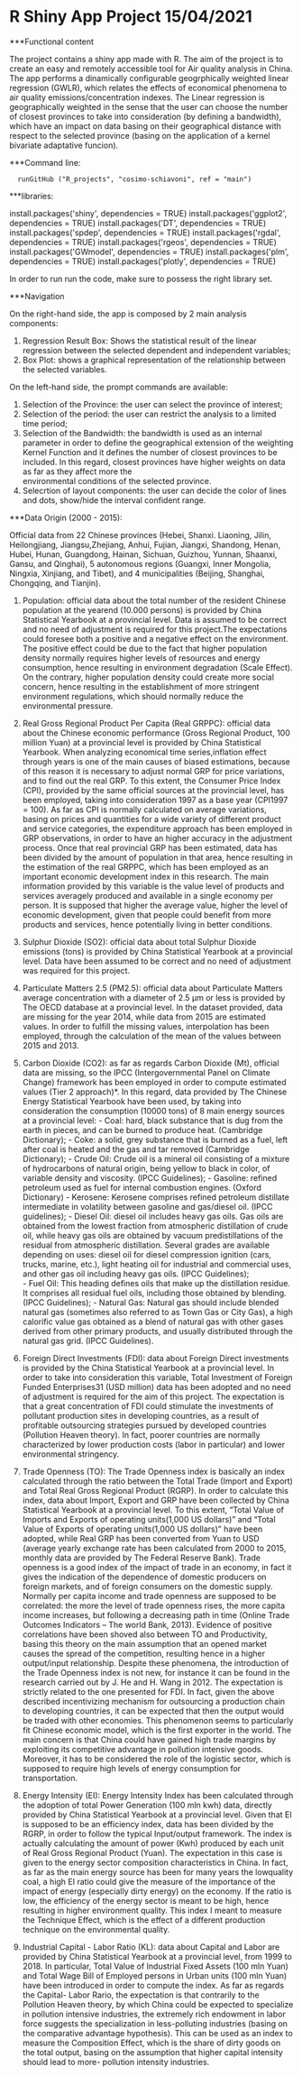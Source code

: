 # R Shiny App Project 15/04/2021

***Functional content

The  project contains a shiny app made with R.
The aim of the project is to create an easy and remotely accessible tool for Air quality analysis in China.
The app performs a dinamically configurable geogrphically weighted linear regression (GWLR), which relates the effects of economical phenomena to air quality emissions/concentration
indexes.
The Linear regression is geographically weighted in the sense that the user can choose the number of closest provinces to take into consideration (by defining a bandwidth),
which have an impact on data basing on their geographical distance with respect to the selected province (basing on the application of a kernel bivariate adaptative funcion).

***Command line:

      runGitHub ("R_projects", "cosimo-schiavoni", ref = "main")

***libraries:

install.packages('shiny', dependencies = TRUE)
install.packages('ggplot2', dependencies = TRUE)
install.packages('DT', dependencies = TRUE)
install.packages('spdep', dependencies = TRUE)
install.packages('rgdal', dependencies = TRUE)
install.packages('rgeos', dependencies = TRUE)
install.packages('GWmodel', dependencies = TRUE)
install.packages('plm', dependencies = TRUE)
install.packages('plotly', dependencies = TRUE)

In order to run run the code, make sure to possess the right library set.

***Navigation

On the right-hand side, the app is composed by 2 main analysis components:
1. Regression Result Box: Shows the statistical result of the linear regression between the selected dependent and independent variables;
2. Box Plot: shows a graphical representation of the relationship between the selected variables.

On the left-hand side, the prompt commands are available:
1. Selection of the Province: the user can select the province of interest;
2. Selection of the period: the user can restrict the analysis to a limited time period;
3. Selection of the Bandwidth: the bandwidth is used as an internal parameter in order to define the geographical extension of the weighting Kernel Function and it defines the                                  number of closest provinces to be included. In this regard, closest provinces have higher weights on data as far as they affect more the           
                               environmental conditions of the selected province.
4. Selecrtion of layout components: the user can decide the color of lines and dots, show/hide the interval confident range.

***Data Origin (2000 - 2015):

Official data from 22 Chinese provinces (Hebei, Shanxi. Liaoning, Jilin, Heilongjiang, Jiangsu,Zhejiang, Anhui, Fujian, Jiangxi, Shandong, Henan, Hubei, Hunan, Guangdong,
Hainan, Sichuan, Guizhou, Yunnan, Shaanxi, Gansu, and Qinghai), 5 autonomous regions (Guangxi, Inner Mongolia, Ningxia, Xinjiang, and Tibet), and 4 municipalities 
(Beijing, Shanghai, Chongqing, and Tianjin).

1. Population: 
    official data about the total number of the resident Chinese population at the yearend (10.000 persons) is provided by China Statistical Yearbook at a provincial level.
    Data is assumed to be correct and no need of adjustment is required for this project.The expectations could foresee both a positive and a negative effect on the environment. 
    The positive effect could be due to the fact that higher population density normally requires higher levels of resources and energy consumption, hence resulting in 
    environment degradation (Scale Effect). On the contrary, higher population density could create more social concern, hence resulting in the establishment of more stringent
    environment regulations, which should normally reduce the environmental pressure.

2. Real Gross Regional Product Per Capita (Real GRPPC): 
      official data about the Chinese economic performance (Gross Regional Product, 100 million Yuan) at a provincial level is provided by China Statistical Yearbook. 
      When analyzing economical time series,inflation effect through years is one of the main causes of biased estimations, because of this reason it is necessary to 
      adjust normal GRP for price variations, and to find out the real GRP. To this extent, the Consumer Price Index (CPI), provided by the same official sources
      at the provincial level, has been employed, taking into consideration 1997 as a base year (CPI1997 = 100). 
      As far as CPI is normally calculated on average variations, basing on prices and quantities for a wide variety of different product and service categories, 
      the expenditure approach has been employed in GRP observations, in order to have an higher accuracy in the adjustment process. Once that real provincial GRP
      has been estimated, data has been divided by the amount of population in that area, hence resulting in the estimation of the real GRPPC, which has been employed 
      as an important economic development index in this research. The main information provided by this variable is the value level of products and services averagely 
      produced and available in a single economy per person. It is supposed that higher the average value, higher the level of economic development, given that people 
      could benefit from more products and services, hence potentially living in better conditions.

3. Sulphur Dioxide (SO2): 
      official data about total Sulphur Dioxide emissions (tons) is provided by China Statistical Yearbook at a provincial level. Data have been assumed to be correct and no 
      need of adjustment was required for this project.

4. Particulate Matters 2.5 (PM2.5): 
      official data about Particulate Matters average concentration with a diameter of 2.5 μm or less is provided by The OECD database 
      at a provincial level. In the dataset provided, data are missing for the year 2014, while data from 2015 are estimated values. In order to fulfill the missing values, 
      interpolation has been employed, through the calculation of the mean of the values between 2015 and 2013.
      
5. Carbon Dioxide (CO2): as far as regards Carbon Dioxide (Mt), official data are missing, so the IPCC (Intergovernmental Panel on Climate Change) framework has been employed
in order to compute estimated values (Tier 2 approach)*. In this regard, data provided by The Chinese Energy Statistical Yearbook have been used, by taking into consideration 
the consumption (10000 tons) of 8 main energy sources at a provincial level:
             - Coal: hard, black substance that is dug from the earth in pieces, and can be burned to produce heat. (Cambridge Dictionary);
             - Coke: a solid, grey substance that is burned as a fuel, left after coal is heated and the gas and tar removed (Cambridge Dictionary);
             - Crude Oil: Crude oil is a mineral oil consisting of a mixture of hydrocarbons of natural origin, being yellow to black in color, of variable density and 
                          viscosity. (IPCC Guidelines);
             - Gasoline: refined petroleum used as fuel for internal combustion engines. (Oxford Dictionary)
             - Kerosene: Kerosene comprises refined petroleum distillate intermediate in volatility between gasoline and gas/diesel oil. (IPCC guidelines);
             - Diesel Oil: diesel oil includes heavy gas oils. Gas oils are obtained from the lowest fraction from atmospheric distillation of crude oil, while heavy gas
                           oils are obtained by vacuum predistillations of the residual from atmospheric distillation. Several grades are available depending on uses: 
                           diesel oil for diesel compression ignition (cars, trucks, marine, etc.), light heating oil for industrial and commercial uses, and other gas 
                           oil including heavy gas oils. (IPCC Guidelines);                                       
             - Fuel Oil: This heading defines oils that make up the distillation residue. It comprises all residual fuel oils, including those obtained by blending. 
                         (IPCC Guidelines);
             - Natural Gas: Natural gas should include blended natural gas (sometimes also referred to as Town Gas or City Gas), a high calorific value gas obtained as a 
                            blend of natural gas with other gases derived from other primary products, and usually distributed through the natural gas grid. (IPCC Guidelines).

6. Foreign Direct Investments (FDI): 
      data about Foreign Direct investments is provided by the China Statistical Yearbook at a provincial level. In order to take into consideration this variable, Total
      Investment of Foreign Funded Enterprises31 (USD million) data has been adopted and no need of adjustment is required for the aim of this project. The expectation is that 
      a great concentration of FDI could stimulate the investments of pollutant production sites in developing countries, as a result of profitable outsourcing strategies 
      pursued by developed countries (Pollution Heaven theory). In fact, poorer countries are normally characterized by lower production costs (labor in particular) and 
      lower environmental stringency.

7. Trade Openness (TO): 
      The Trade Openness index is basically an index calculated through the ratio between the Total Trade (Import and Export) and Total Real Gross Regional Product (RGRP). 
      In order to calculate this index, data about Import, Export and GRP have been collected by China Statistical Yearbook at a provincial level. To this extent, “Total Value
      of Imports and Exports of operating units(1,000 US dollars)” and “Total Value of Exports of operating units(1,000 US dollars)” have been adopted, while Real GRP has
      been converted from Yuan to USD (average yearly exchange rate has been calculated from 2000 to 2015, monthly data are provided by The Federal Reserve Bank). Trade openness
      is a good index of the impact of trade in an economy, in fact it gives the indication of the dependence of domestic producers on foreign markets, and of foreign consumers
      on the domestic supply. Normally per capita income and trade openness are supposed to be correlated: the more the level of trade openness rises, the more capita income 
      increases, but following a decreasing path in time (Online Trade Outcomes Indicators – The world Bank, 2013). Evidence of positive correlations have been shoved also
      between TO and Productivity, basing this theory on the main assumption that an opened market causes the spread of the competition, resulting hence in a higher output/input
      relationship. Despite these phenomena, the introduction of the Trade Openness index is not new, for instance it can be found in the
      research carried out by J. He and H. Wang in 2012. The expectation is strictly related to the one presented for FDI. In fact, given the above described incentivizing 
      mechanism for outsourcing a production chain to developing countries, it can be expected that then the output would be traded with other economies. This phenomenon seems
      to particularly fit Chinese economic model, which is the first exporter in the world. The main concern is that China could have gained high trade margins by exploiting 
      its competitive advantage in pollution intensive goods. Moreover, it has to be considered the role of the logistic sector, which is supposed to require high levels of 
      energy consumption for transportation.
      
8. Energy Intensity (EI): 
      Energy Intensity Index has been calculated through the adoption of total Power Generation (100 mln kwh) data, directly provided by China Statistical Yearbook at a
      provincial level. Given that EI is supposed to be an efficiency index, data has been divided by the RGRP, in order to follow the typical Input/output framework. The index
      is actually calculating the amount of power (Kwh) produced by each unit of Real Gross Regional Product (Yuan). The expectation in this case is given to the energy sector 
      composition characteristics in China. In fact, as far as the main energy source has been for many years the lowquality coal, a high EI ratio could give the measure of the
      importance of the impact of energy (especially dirty energy) on the economy. If the ratio is low, the efficiency of the energy sector is meant to be high, hence resulting
      in higher environment quality. This index I meant to measure the Technique Effect, which is the effect of a different production technique on the environmental quality.

9. Industrial Capital - Labor Ratio (KL): 
      data about Capital and Labor are provided by China Statistical Yearbook at a provincial level, from 1999 to 2018. In particular, Total Value of Industrial Fixed Assets 
      (100 mln Yuan) and Total Wage Bill of Employed persons in Urban units (100 mln Yuan) have been introduced in order to compute the index. As far as regards the Capital-
      Labor Rario, the expectation is that contrarily to the Pollution Heaven theory, by which China could be expected to specialize in pollution intensive industries, the 
      extremely rich endowment in labor force suggests the specialization in less-polluting industries (basing on the comparative advantage hypothesis). This can be used as an 
      index to measure the Composition Effect, which is the share of dirty goods on the total output, basing on the assumption that higher capital intensity should lead to more-
      pollution intensity industries.
